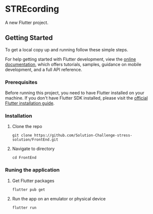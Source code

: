 # STREcording

A new Flutter project.

## Getting Started

To get a local copy up and running follow these simple steps.

For help getting started with Flutter development, view the
[online documentation](https://docs.flutter.dev/), which offers tutorials,
samples, guidance on mobile development, and a full API reference.

### Prerequisites

Before running this project, you need to have Flutter installed on your machine. If you don't have Flutter SDK installed, please visit the [official Flutter installation guide](https://flutter.dev/docs/get-started/install).

### Installation

1. Clone the repo
   ```
   git clone https://github.com/Solution-Challenge-stress-solution/FrontEnd.git
2. Navigate to directory
   ```
   cd FrontEnd
### Runing the application
1. Get Flutter packages
   ```
   flutter pub get
2. Run the app on an emulator or physical device
   ```
   flutter run
